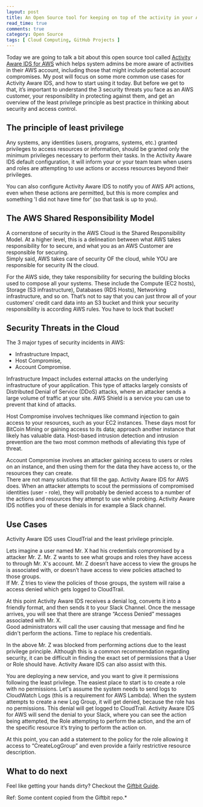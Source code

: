```yaml
---
layout: post
title: An Open Source tool for keeping on top of the activity in your AWS account
read_time: true
comments: true
category: Open Source
tags: [ Cloud Computing, GitHub Projects ]
---
```


Today we are going to talk a bit about this open source tool called [Activity Aware IDS for AWS](https://github.com/Giftbit/activity-aware-ids-aws) which helps system admins be more aware of activities in their AWS account, including those that might include potential account compromises. My post will focus on some more common use cases for Activity Aware IDS, and how to start using it today. But before we get to that, it’s important to understand the 3 security threats you face as an AWS customer, your responsibility in protecting against them, and get an overview of the least privilege principle as best practice in thinking about security and access control.

## **The principle of least privilege**

Any systems, any identities (users, programs, systems, etc.) granted privileges to access resources or information, should be granted only the minimum privileges necessary to perform their tasks. In the Activity Aware IDS default configuration, it will inform your or your team team when users and roles are attempting to use actions or access resources beyond their privileges. 

You can also configure Activity Aware IDS to notify you of AWS API actions, even when these actions are permitted, but this is more complex and something 'I did not have time for' (so that task is up to you).

## **The AWS Shared Responsibility Model**

A cornerstone of security in the AWS Cloud is the Shared Responsibility Model. At a higher level, this is a delineation between what AWS takes responsibility for to secure, and what you as an AWS Customer are responsible for securing.
<br>Simply said, AWS takes care of security OF the cloud, while YOU are responsible for security IN the cloud.

For the AWS side, they take responsibility for securing the building blocks used to compose all your systems. These include the Compute (EC2 hosts), Storage (S3 infrastructure), Databases (RDS Hosts), Networking infrastructure, and so on. That’s not to say that you can just throw all of your customers’ credit card data into an S3 bucket and think your security responsibility is according AWS rules. You have to lock that bucket!

## **Security Threats in the Cloud**

The 3 major types of security incidents in AWS: 
- Infrastructure Impact, 
- Host Compromise, 
- Account Compromise.

Infrastructure Impact includes external attacks on the underlying infrastructure of your application. This type of attacks largely consists of Distributed Denial of Service (DDoS) attacks, where an attacker sends a large volume of traffic at your site. AWS Shield is a service you can use to prevent that kind of attacks.

Host Compromise involves techniques like command injection to gain access to your resources, such as your EC2 instances. These days most for BitCoin Mining or gaining access to its data; approach another instance that likely has valuable data. Host-based intrusion detection and intrusion prevention are the two most common methods of alleviating this type of threat. 

Account Compromise involves an attacker gaining access to users or roles on an instance, and then using them for the data they have access to, or the resources they can create.
<br>There are not many solutions that fill the gap. Activity Aware IDS for AWS does. 
When an attacker attempts to scout the permissions of compromised identities (user - role), they will probably be denied access to a number of the actions and resources they attempt to use while probing. Activity Aware IDS notifies you of these denials in for example a Slack channel.

## **Use Cases**

Activity Aware IDS uses CloudTrial and the least privilege principle.

Lets imagine a user named Mr. X had his credentials compromised by a attacker Mr. Z.
Mr. Z wants to see what groups and roles they have access to through Mr. X's account. Mr. Z doesn’t have access to view the groups he is associated with, or doesn’t have access to view policies attached to those groups. 
<br>If Mr. Z tries to view the policies of those groups, the system will raise a access denied which gets logged to CloudTrail. 

At this point Activity Aware IDS receives a denial log, converts it into a friendly format, and then sends it to your Slack Channel. Once the message arrives, you will see that there are strange “Access Denied” messages associated with Mr. X. 
<br>Good administrators will call the user causing that message and find he didn't perform the actions. Time to replace his credentials.

In the above Mr. Z was blocked from performing actions due to the least privilege principle. Although this is a common recommendation regarding security, it can be difficult in finding the exact set of permissions that a User or Role should have. Activity Aware IDS can also assist with this.

You are deploying a new service, and you want to give it permissions following the least privilege. The easiest place to start is to create a role with no permissions. Let's assume the system needs to send logs to CloudWatch Logs (this is a requirement for AWS Lambda). When the system attempts to create a new Log Group, it will get denied, because the role has no permissions. This denial will get logged to CloudTrail. Activity Aware IDS for AWS will send the denial to your Slack, where you can see the action being attempted, the Role attempting to perform the action, and the arn of the specific resource it’s trying to perform the action on. 

At this point, you can add a statement to the policy for the role allowing it access to “CreateLogGroup” and even provide a fairly restrictive resource description.

## **What to do next**

Feel like getting your hands dirty? Checkout the [Giftbit Guide](https://github.com/Giftbit/activity-aware-ids-aws#getting-started).

Ref: Some content copied from the Giftbit repo.*
